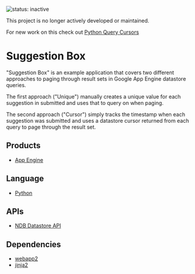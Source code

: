 ![status: inactive](https://img.shields.io/badge/status-inactive-red.svg)

This project is no longer actively developed or maintained.

For new work on this check out [Python Query Cursors](https://cloud.google.com/appengine/docs/python/datastore/queries#Python_Query_cursors)


# Suggestion Box

"Suggestion Box" is an example application that covers two different
approaches to paging through result sets in Google App Engine datastore
queries.

The first approach ("Unique") manually creates a unique value for each
suggestion in submitted and uses that to query on when paging.

The second approach ("Cursor") simply tracks the timestamp when each suggestion
was submitted and uses a datastore cursor returned from each query to page
through the result set.

## Products
- [App Engine][1]

## Language
- [Python][2]

## APIs
- [NDB Datastore API][3]

## Dependencies
- [webapp2][4]
- [jinja2][5]


[1]: https://developers.google.com/appengine
[2]: https://python.org
[3]: https://developers.google.com/appengine/docs/python/ndb/
[4]: http://webapp-improved.appspot.com/
[5]: http://jinja.pocoo.org/docs/
